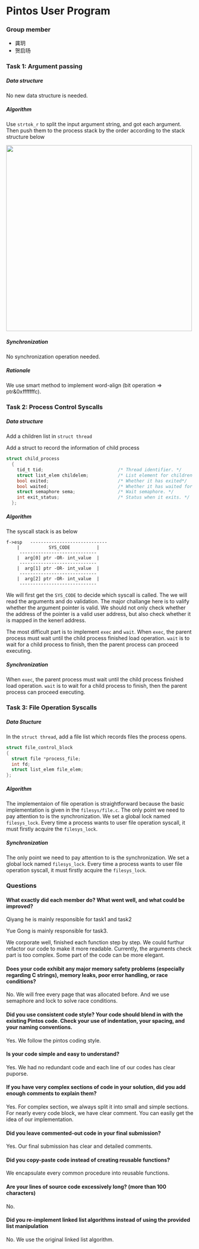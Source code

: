 # Pintos User Program

### Group member

* 龚玥
* 贺启旸

### Task 1: Argument passing

##### Data structure

No new data structure is needed.

##### Algorithm 

Use `strtok_r` to split the input argument string, and got each argument. Then push them to the process stack by the order according to the stack structure below

<img src="http://ww1.sinaimg.cn/large/74c2bf2dgy1g37mm9rcs3j20o40f40vf.jpg" width="500px"/>

##### Synchronization

No synchronization operation needed.

##### Rationale

We use smart method to implement word-align (bit operation => ptr&0xfffffffc).

### Task 2: Process Control Syscalls

##### Data structure

Add a children list in `struct thread`

Add a struct to record the information of child process

```c
struct child_process
  {
    tid_t tid;                            /* Thread identifier. */
    struct list_elem childelem;           /* List element for children list. */
    bool exited;                          /* Whether it has exited*/
    bool waited;                          /* Whether it has waited for some child. */
    struct semaphore sema;                /* Wait semaphore. */
    int exit_status;                      /* Status when it exits. */
  };
```

##### Algorithm

The syscall stack is as below

```
f->esp   -----------------------------
	|           SYS_CODE          |
 	 -----------------------------
	|  arg[0] ptr -OR- int_value  |
 	 -----------------------------
	|  arg[1] ptr -OR- int_value  |
	 -----------------------------
	|  arg[2] ptr -OR- int_value  |
	 -----------------------------
```

We will first get the `SYS_CODE` to decide which syscall is called. The we will read the arguments and do validation. The major challange here is to valify whether the argument pointer is valid. We should not only check whether the address of the pointer is a valid user address, but also check whether it is mapped in the kenerl address.

The most difficult part is to implement `exec` and `wait`. When `exec`, the parent process must wait until the child process finished load operation. `wait` is to wait for a child process to finish, then the parent process can proceed executing.

##### Synchronization

When `exec`, the parent process must wait until the child process finished load operation. `wait` is to wait for a child process to finish, then the parent process can proceed executing.

### Task 3: File Operation Syscalls

##### Data Stucture

In the `struct thread`, add a file list which records files the process opens.

```c
struct file_control_block
{
  struct file *process_file;
  int fd;
  struct list_elem file_elem;
};
```

##### Algorithm

The implementaion of file operation is straightforward because the basic implementation is given in the `filesys/file.c`. The only point we need to pay attention to is the synchronization. We set a global lock named `filesys_lock`. Every time a process wants to user file operation syscall, it must firstly acquire the `filesys_lock`.

##### Synchronization

The only point we need to pay attention to is the synchronization. We set a global lock named `filesys_lock`. Every time a process wants to user file operation syscall, it must firstly acquire the `filesys_lock`.

### Questions

#### What exactly did each member do? What went well, and what could be improved? 

Qiyang he is mainly responsible for task1 and task2

Yue Gong is mainly responsible for task3.

We corporate well, finished each function step by step. We could furthur refactor our code to make it more readable. Currently, the arguments check part is too complex. Some part of the code can be more elegant.

#### Does your code exhibit any major memory safety problems (especially regarding C strings), memory leaks, poor error handling, or race conditions? 

No. We will free every page that was allocated before. And we use semaphore and lock to solve race conditions.

#### Did you use consistent code style? Your code should blend in with the existing Pintos code. Check your use of indentation, your spacing, and your naming conventions. 

Yes. We follow the pintos coding style.

#### Is your code simple and easy to understand? 

Yes. We had no redundant code and each line of our codes has clear puporse.

#### If you have very complex sections of code in your solution, did you add enough comments to explain them? 

Yes. For complex section, we always split it into small and simple sections. For nearly every code block, we have clear comment. You can easily get the idea of our implementation.

#### Did you leave commented-out code in your final submission? 

Yes. Our final submission has clear and detailed comments.

#### Did you copy-paste code instead of creating reusable functions? 

We encapsulate every common procedure into reusable functions.

#### Are your lines of source code excessively long? (more than 100 characters) 

No.

#### Did you re-implement linked list algorithms instead of using the provided list manipulation

No. We use the original linked list algorithm.

